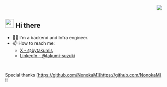 <div align="right">
  <img src="https://komarev.com/ghpvc/?username=bytakumis" />
</div>


## <img src="https://media.giphy.com/media/hvRJCLFzcasrR4ia7z/giphy.gif" width="28"> Hi there

- 🧑‍💻 I'm a backend and Infra engineer.
- 📫 How to reach me:
  -  [X - @bytakumis](https://x.com/bytakumis)
  -  [LinkedIn - @takumi-suzuki](https://www.linkedin.com/in/takumi-suzuki/)
<br />


Special thanks [https://github.com/NonokaM](https://github.com/NonokaM) !!
